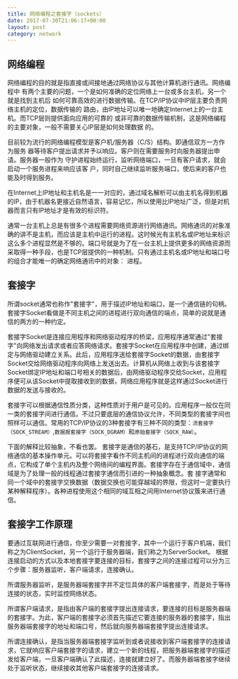 ```yaml
---
title: 网络编程之套接字（sockets）
date: 2017-07-30T21:06:17+00:00
layout: post
category: network
---
```


## 网络编程

网络编程的目的就是指直接或间接地通过网络协议与其他计算机进行通讯。网络编程中 有两个主要的问题，一个是如何准确的定位网络上一台或多台主机，另一个就是找到主机后 如何可靠高效的进行数据传输。在TCP/IP协议中IP层主要负责网络主机的定位，数据传输的 路由，由IP地址可以唯一地确定Internet上的一台主机。而TCP层则提供面向应用的可靠的 或非可靠的数据传输机制，这是网络编程的主要对象，一般不需要关心IP层是如何处理数据 的。

目前较为流行的网络编程模型是客户机/服务器（C/S）结构。即通信双方一方作为服务 器等待客户提出请求并予以响应。客户则在需要服务时向服务器提出申请。服务器一般作为 守护进程始终运行，监听网络端口，一旦有客户请求，就会启动一个服务进程来响应该客 户，同时自己继续监听服务端口，使后来的客户也能及时得到服务。

在Internet上IP地址和主机名是一一对应的，通过域名解析可以由主机名得到机器的IP，由于机器名更接近自然语言，容易记忆，所以使用比IP地址广泛，但是对机器而言只有IP地址才是有效的标识符。

通常一台主机上总是有很多个进程需要网络资源进行网络通讯。网络通讯的对象准确的讲不是主机，而应该是主机中运行的进程。这时候光有主机名或IP地址来标识这么多个进程显然是不够的。端口号就是为了在一台主机上提供更多的网络资源而采取得一种手段，也是TCP层提供的一种机制。只有通过主机名或IP地址和端口号的组合才能唯一的确定网络通讯中的对象： 进程。

## 套接字


所谓socket通常也称作"套接字"，用于描述IP地址和端口，是一个通信链的句柄。套接字Socket看做是不同主机之间的进程进行双向通信的端点，简单的说就是通信的两方的一种约定。

套接字Socket是连接应用程序和网络驱动程序的桥梁，应用程序通常通过"套接字"向网络发出请求或者应答网络请求。套接字Socket在应用程序中创建，通过绑定与网络驱动建立关系。此后，应用程序送给套接字Socket的数据，由套接字Socket交给网络驱动程序向网络上发送出去。计算机从网络上收到与该套接字Socket绑定IP地址和端口号相关的数据后，由网络驱动程序交给Socket，应用程序便可从该Socket中提取接收到的数据，网络应用程序就是这样通过Socket进行数据的发送与接收的。

套接字可以根据通信性质分类，这种性质对于用户是可见的。应用程序一般仅在同一类的套接字间进行通信。不过只要底层的通信协议允许，不同类型的套接字间也照样可以通信。常用的TCP/IP协议的3种套接字有三种不同的类型：`流套接字（SOCK_STREAM）`,`数据报套接字（SOCK_DGRAM）`和`原始套接字（SOCK_RAW）`。

下面的解释比较抽象，不看也罢。 
套接字是通信的基石，是支持TCP/IP协议的网络通信的基本操作单元。可以将套接字看作不同主机间的进程进行双向通信的端点，它构成了单个主机内及整个网络间的编程界面。套接字存在于通信域中，通信域是为了处理一般的线程通过套接字通信而引进的一种抽象概念。套 
接字通常和同一个域中的套接字交换数据（数据交换也可能穿越域的界限，但这时一定要执行某种解释程序）。各种进程使用这个相同的域互相之间用Internet协议簇来进行通信。



## 套接字工作原理



要通过互联网进行通信，你至少需要一对套接字，其中一个运行于客户机端，我们称之为ClientSocket，另一个运行于服务器端，我们称之为ServerSocket。 根据连接启动的方式以及本地套接字要连接的目标，套接字之间的连接过程可以分为三个步骤：服务器监听，客户端请求，连接确认。

所谓服务器监听，是服务器端套接字并不定位具体的客户端套接字，而是处于等待连接的状态，实时监控网络状态。 

所谓客户端请求，是指由客户端的套接字提出连接请求，要连接的目标是服务器端的套接字。为此，客户端的套接字必须首先描述它要连接的服务器的套接字，指出服务器端套接字的地址和端口号，然后就向服务器端套接字提出连接请求。 


所谓连接确认，是指当服务器端套接字监听到或者说接收到客户端套接字的连接请求，它就响应客户端套接字的请求，建立一个新的线程，把服务器端套接字的描述发给客户端，一旦客户端确认了此描述，连接就建立好了。而服务器端套接字继续处于监听状态，继续接收其他客户端套接字的连接请求。

